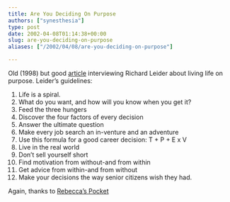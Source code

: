 ```yaml
---
title: Are You Deciding On Purpose
authors: ["synesthesia"]
type: post
date: 2002-04-08T01:14:38+00:00
slug: are-you-deciding-on-purpose 
aliases: ["/2002/04/08/are-you-deciding-on-purpose"]

---
```

Old (1998) but good [article][1] interviewing Richard Leider about living life on purpose. Leider&#8217;s guidelines:

  1. Life is a spiral. 
  2. What do you want, and how will you know when you get it?
  3. Feed the three hungers
  4. Discover the four factors of every decision
  5. Answer the ultimate question
  6. Make every job search an in-venture and an adventure
  7. Use this formula for a good career decision: T + P + E x V
  8. Live in the real world
  9. Don&#8217;t sell yourself short
 10. Find motivation from without-and from within
 11. Get advice from within-and from without
 12. Make your decisions the way senior citizens wish they had.

Again, thanks to <a href="https://www.rebeccablood.net/" target=_blank>Rebecca&#8217;s Pocket</a>

 [1]: https://www.fastcompany.com/online/13/ldrplus.html